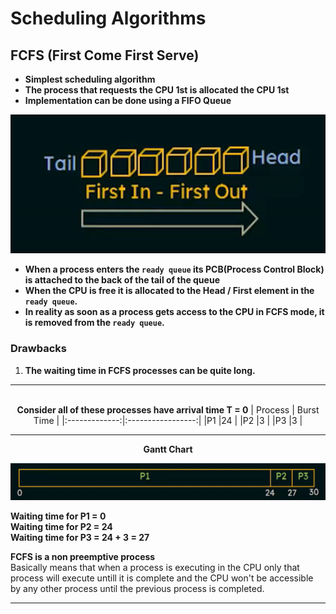 # Scheduling Algorithms

## FCFS (First Come First Serve)
* **Simplest scheduling algorithm**
* **The process that requests the CPU 1st is allocated the CPU 1st**
* **Implementation can be done using a FIFO Queue** 

![Queue Representation](image.png)

* **When a process enters the `ready queue` its PCB(Process Control Block) is attached to the back of the tail of the queue**
* **When the CPU is free it is allocated to the Head / First element in the `ready queue`.**
* **In reality as soon as a process gets access to the CPU in FCFS mode, it is removed from the `ready queue`.**


### Drawbacks
1. **The waiting time in FCFS processes can be quite long.**

<center>

-----------------------------------------------------------
\
**Consider all of these processes have arrival time T = 0**
|   Process     |   Burst Time      |
|:-------------:|:-----------------:|
|P1             |24                 |
|P2             |3                  |
|P3             |3                  |

-----------------------------------------------------------

**Gantt Chart** 
</center>

![alt text](image-2.png)

**Waiting time for P1 = 0**     
**Waiting time for P2 = 24**    
**Waiting time for P3 = 24 + 3 = 27**   

**FCFS is a non preemptive process** \
Basically means that when a process is executing in the CPU only that process will execute untill it is complete and the CPU won't be accessible by any other process until the previous process is completed.

-----------------------------------------------------------



